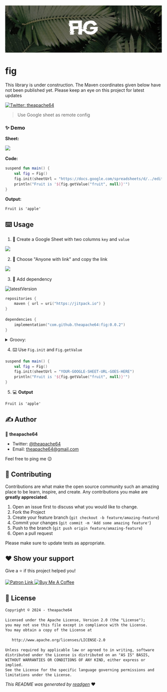 ![](cover.jpeg)


# fig

This library is under construction. The Maven coordinates given below have not been published yet. Please keep an eye on this project for latest updates


<a href="https://twitter.com/theapache64" target="_blank">
<img alt="Twitter: theapache64" src="https://img.shields.io/twitter/follow/theapache64.svg?style=social" />
</a>

> Use Google sheet as remote config

### ✨ Demo

**Sheet:**

<img src="https://github.com/theapache64/fig/assets/9678279/fb610e72-f880-4131-b9fd-0f8e255a862e" width="300"/>


**Code:**
```kotlin
suspend fun main() {
    val fig = Fig()
    fig.init(sheetUrl = "https://docs.google.com/spreadsheets/d/../edit?usp=sharing") // your Google sheet URL
    println("Fruit is '${fig.getValue("fruit", null)}'")
}
```

**Output:**
```
Fruit is 'apple'
```

## ⌨️ Usage

1. 📄 Create a Google Sheet with two columns `key` and `value`
<img src="https://github.com/theapache64/fig/assets/9678279/fb610e72-f880-4131-b9fd-0f8e255a862e" width="300"/>

2. 🔗 Choose "Anyone with link" and copy the link

<img src="https://github.com/theapache64/fig/assets/9678279/1e789776-aabb-40c5-a7a8-97aca27108b3" width="300"/>



3. 🤝 Add dependency

![latestVersion](https://img.shields.io/github/v/release/theapache64/fig)

```kotlin
repositories {
    maven { url = uri("https://jitpack.io") }
}

dependencies {
    implementation("com.github.theapache64:fig:0.0.2")
}
```

<details>
  <summary>Groovy:</summary>
  
  ```groovy
repositories {
    maven { url 'https://jitpack.io' } // Add jitpack
}
dependencies {
    implementation 'com.github.theapache64:fig:0.0.2'
}
 ```
</details>



4. ⌨️ Use `Fig.init` and `Fig.getValue`

```kotlin
suspend fun main() {
    val fig = Fig()
    fig.init(sheetUrl = "YOUR-GOOGLE-SHEET-URL-GOES-HERE")
    println("Fruit is '${fig.getValue("fruit", null)}'")
}
```


5. 💻 **Output**

```
Fruit is 'apple'
```

## ✍️ Author

👤 **theapache64**

* Twitter: <a href="https://twitter.com/theapache64" target="_blank">@theapache64</a>
* Email: theapache64@gmail.com

Feel free to ping me 😉

## 🤝 Contributing

Contributions are what make the open source community such an amazing place to be learn, inspire, and create. Any
contributions you make are **greatly appreciated**.

1. Open an issue first to discuss what you would like to change.
1. Fork the Project
1. Create your feature branch (`git checkout -b feature/amazing-feature`)
1. Commit your changes (`git commit -m 'Add some amazing feature'`)
1. Push to the branch (`git push origin feature/amazing-feature`)
1. Open a pull request

Please make sure to update tests as appropriate.

## ❤ Show your support

Give a ⭐️ if this project helped you!

<a href="https://www.patreon.com/theapache64">
  <img alt="Patron Link" src="https://c5.patreon.com/external/logo/become_a_patron_button@2x.png" width="160"/>
</a>

<a href="https://www.buymeacoffee.com/theapache64" target="_blank">
    <img src="https://cdn.buymeacoffee.com/buttons/v2/default-yellow.png" alt="Buy Me A Coffee" width="160">
</a>


## 📝 License

```
Copyright © 2024 - theapache64

Licensed under the Apache License, Version 2.0 (the "License");
you may not use this file except in compliance with the License.
You may obtain a copy of the License at

   http://www.apache.org/licenses/LICENSE-2.0

Unless required by applicable law or agreed to in writing, software
distributed under the License is distributed on an "AS IS" BASIS,
WITHOUT WARRANTIES OR CONDITIONS OF ANY KIND, either express or implied.
See the License for the specific language governing permissions and
limitations under the License.
```

_This README was generated by [readgen](https://github.com/theapache64/readgen)_ ❤
